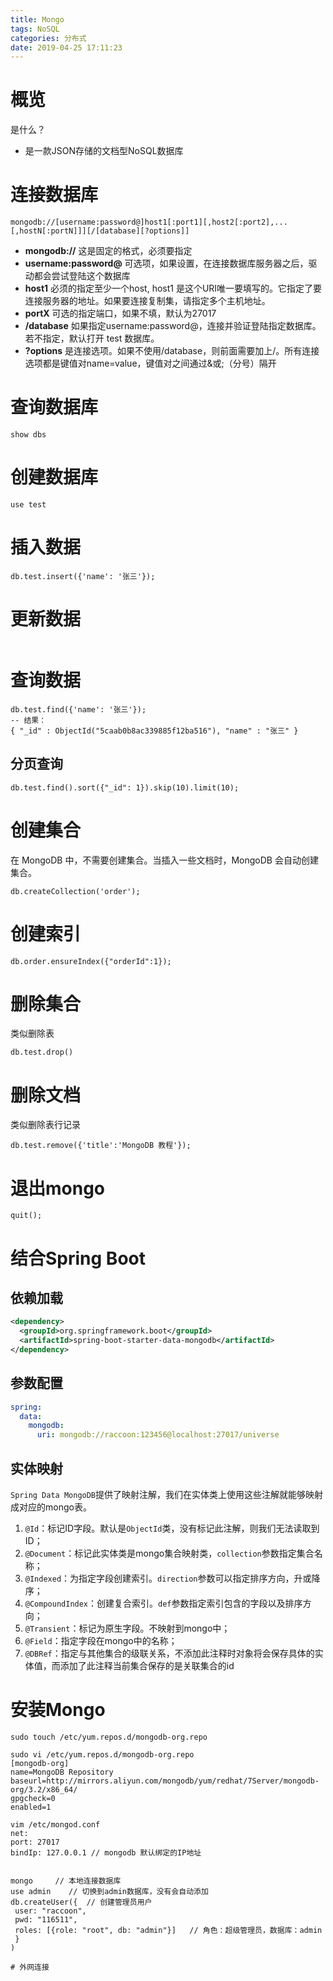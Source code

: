 ```yaml
---
title: Mongo
tags: NoSQL
categories: 分布式
date: 2019-04-25 17:11:23
---
```




# 概览

是什么？

- 是一款JSON存储的文档型NoSQL数据库



# 连接数据库

```mongo
mongodb://[username:password@]host1[:port1][,host2[:port2],...[,hostN[:portN]]][/[database][?options]]
```

- **mongodb://** 这是固定的格式，必须要指定
- **username:password@** 可选项，如果设置，在连接数据库服务器之后，驱动都会尝试登陆这个数据库
- **host1** 必须的指定至少一个host, host1 是这个URI唯一要填写的。它指定了要连接服务器的地址。如果要连接复制集，请指定多个主机地址。
- **portX** 可选的指定端口，如果不填，默认为27017
- **/database** 如果指定username:password@，连接并验证登陆指定数据库。若不指定，默认打开 test 数据库。
- **?options** 是连接选项。如果不使用/database，则前面需要加上/。所有连接选项都是键值对name=value，键值对之间通过&或;（分号）隔开



# 查询数据库

```mongo
show dbs
```



# 创建数据库

```mongo
use test
```



# 插入数据

```mongo
db.test.insert({'name': '张三'});
```



# 更新数据

```sql

```



# 查询数据

```mongo
db.test.find({'name': '张三'});
-- 结果：
{ "_id" : ObjectId("5caab0b8ac339885f12ba516"), "name" : "张三" }
```



## 分页查询

```mongo
db.test.find().sort({"_id": 1}).skip(10).limit(10);
```





# 创建集合

在 MongoDB 中，不需要创建集合。当插入一些文档时，MongoDB 会自动创建集合。

```shell
db.createCollection('order');
```



# 创建索引

```shell
db.order.ensureIndex({"orderId":1});
```



# 删除集合

类似删除表

```mongo
db.test.drop()
```



# 删除文档

类似删除表行记录

```mongo
db.test.remove({'title':'MongoDB 教程'});
```



# 退出mongo

```mongo
quit();
```



# 结合Spring Boot

## 依赖加载

```xml
<dependency>
  <groupId>org.springframework.boot</groupId>
  <artifactId>spring-boot-starter-data-mongodb</artifactId>
</dependency>
```



## 参数配置

```yaml
spring:
  data:
    mongodb:
      uri: mongodb://raccoon:123456@localhost:27017/universe
```



## 实体映射

`Spring Data MongoDB`提供了映射注解，我们在实体类上使用这些注解就能够映射成对应的mongo表。

1. `@Id`：标记ID字段。默认是`ObjectId`类，没有标记此注解，则我们无法读取到ID；
2. `@Document`：标记此实体类是mongo集合映射类，`collection`参数指定集合名称；
3. `@Indexed`：为指定字段创建索引。`direction`参数可以指定排序方向，升或降序；
4. `@CompoundIndex`：创建复合索引。`def`参数指定索引包含的字段以及排序方向；
5. `@Transient`：标记为原生字段。不映射到mongo中；
6. `@Field`：指定字段在mongo中的名称；
7. `@DBRef`：指定与其他集合的级联关系，不添加此注释时对象将会保存具体的实体值，而添加了此注释当前集合保存的是关联集合的id



# 安装Mongo

```shell
sudo touch /etc/yum.repos.d/mongodb-org.repo

sudo vi /etc/yum.repos.d/mongodb-org.repo
[mongodb-org]
name=MongoDB Repository 
baseurl=http://mirrors.aliyun.com/mongodb/yum/redhat/7Server/mongodb-org/3.2/x86_64/ 
gpgcheck=0 
enabled=1

vim /etc/mongod.conf
net:
port: 27017
bindIp: 127.0.0.1 // mongodb 默认绑定的IP地址


mongo     // 本地连接数据库
use admin    // 切换到admin数据库，没有会自动添加
db.createUser({	 // 创建管理员用户
 user: "raccoon",
 pwd: "116511",
 roles: [{role: "root", db: "admin"}]	// 角色：超级管理员，数据库：admin
 }
)

# 外网连接

```

